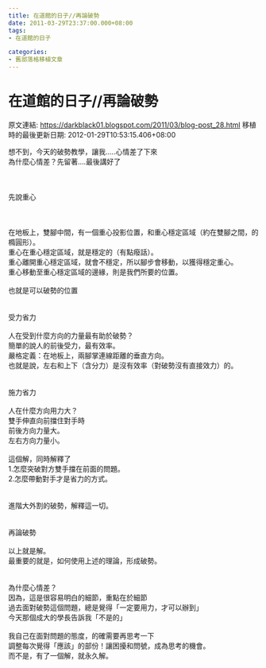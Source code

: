 ```yaml
---
title: 在道館的日子//再論破勢
date: 2011-03-29T23:37:00.000+08:00
tags: 
- 在道館的日子

categories:
- 舊部落格移植文章
---
```


# 在道館的日子//再論破勢

原文連結: https://darkblack01.blogspot.com/2011/03/blog-post_28.html
移植時的最後更新日期: 2012-01-29T10:53:15.406+08:00

想不到，今天的破勢教學，讓我.....心情差了下來<br />為什麼心情差？先留著....最後講好了<br /><br /><br /><br />先說重心<br /><br /><a name='more'></a><br /><br />在地板上，雙腳中間，有一個重心投影位置，和重心穩定區域（約在雙腳之間，的橢圓形）。<br />重心在重心穩定區域，就是穩定的（有點癈話）。<br />重心離開重心穩定區域，就會不穩定，所以腳步會移動，以獲得穩定重心。<br />重心移動至重心穩定區域的邊緣，則是我們所要的位置。<br /><br />也就是可以破勢的位置<br /><br /><br />受力省力<br /><br />人在受到什麼方向的力量最有助於破勢？<br />簡單的說人的前後受力，最有效率。<br />嚴格定義：在地板上，兩腳掌連線距離的垂直方向。<br />也就是說，左右和上下（含分力）是沒有效率（對破勢沒有直接效力）的。<br /><br /><br />施力省力<br /><br />人在什麼方向用力大？<br />雙手伸直向前擋住對手時<br />前後方向力量大。<br />左右方向力量小。<br /><br />這個解，同時解釋了<br />1.怎麼突破對方雙手擋在前面的問題。<br />2.怎麼帶動對手才是省力的方式。<br /><br /><br />進階大外割的破勢，解釋這一切。<br /><br /><br />再論破勢<br /><br />以上就是解。<br />最重要的就是，如何使用上述的理論，形成破勢。<br /><br /><br />為什麼心情差？<br />因為，這是很容易明白的細節，重點在於細節<br />過去面對破勢這個問題，總是覺得「一定要用力，才可以辦到」<br />今天那個成大的學長告訴我「不是的」<br /><br />我自己在面對問題的態度，的確需要再思考一下<br />調整每次覺得「應該」的部份！讓困擾和問號，成為思考的機會。<br />而不是，有了一個解，就永久解。
